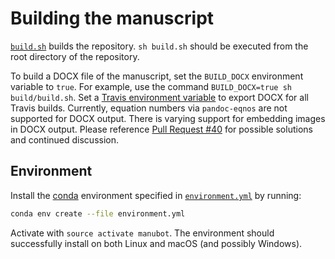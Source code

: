 # Building the manuscript

[`build.sh`](build.sh) builds the repository.
`sh build.sh` should be executed from the root directory of the repository.

To build a DOCX file of the manuscript, set the `BUILD_DOCX` environment variable to `true`.
For example, use the command `BUILD_DOCX=true sh build/build.sh`.
Set a [Travis environment variable](https://docs.travis-ci.com/user/environment-variables/#Defining-Variables-in-Repository-Settings) to export DOCX for all Travis builds.
Currently, equation numbers via `pandoc-eqnos` are not supported for DOCX output.
There is varying support for embedding images in DOCX output.
Please reference [Pull Request #40](https://github.com/greenelab/manubot-rootstock/pull/40) for possible solutions and continued discussion.

## Environment

Install the [conda](https://conda.io) environment specified in [`environment.yml`](environment.yml) by running:

```sh
conda env create --file environment.yml
```

Activate with `source activate manubot`.
The environment should successfully install on both Linux and macOS (and possibly Windows).
